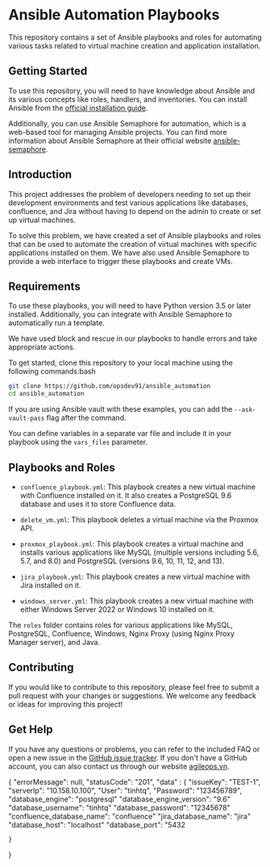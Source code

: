 # Ansible Automation Playbooks

This repository contains a set of Ansible playbooks and roles for automating various tasks related to virtual machine creation and application installation.
## Getting Started

To use this repository, you will need to have knowledge about Ansible and its various concepts like roles, handlers, and inventories. You can install Ansible from the [official installation guide](https://docs.ansible.com/ansible/latest/installation_guide/intro_installation.html).

Additionally, you can use Ansible Semaphore for automation, which is a web-based tool for managing Ansible projects. You can find more information about Ansible Semaphore at their official website [ansible-semaphore](https://www.ansible-semaphore.com/).

## Introduction

This project addresses the problem of developers needing to set up their development environments and test various applications like databases, confluence, and Jira without having to depend on the admin to create or set up virtual machines.

To solve this problem, we have created a set of Ansible playbooks and roles that can be used to automate the creation of virtual machines with specific applications installed on them. We have also used Ansible Semaphore to provide a web interface to trigger these playbooks and create VMs.

## Requirements

To use these playbooks, you will need to have Python version 3.5 or later installed. Additionally, you can integrate with Ansible Semaphore to automatically run a template.

We have used block and rescue in our playbooks to handle errors and take appropriate actions.

To get started, clone this repository to your local machine using the following commands:bash
```bash
git clone https://github.com/opsdev91/ansible_automation
cd ansible_automation
```

If you are using Ansible vault with these examples, you can add the ```--ask-vault-pass``` flag after the command.

You can define variables in a separate var file and include it in your playbook using the ```vars_files``` parameter.

## Playbooks and Roles

- ```confluence_playbook.yml```: This playbook creates a new virtual machine with Confluence installed on it. It also creates a PostgreSQL 9.6 database and uses it to store Confluence data.

- ```delete_vm.yml```: This playbook deletes a virtual machine via the Proxmox API.

- ```proxmox_playbook.yml```: This playbook creates a virtual machine and installs various applications like MySQL (multiple versions including 5.6, 5.7, and 8.0) and PostgreSQL (versions 9.6, 10, 11, 12, and 13).

- ```jira_playbook.yml```: This playbook creates a new virtual machine with Jira installed on it.

- ```windows_server.yml```: This playbook creates a new virtual machine with either Windows Server 2022 or Windows 10 installed on it.

The ```roles``` folder contains roles for various applications like MySQL, PostgreSQL, Confluence, Windows, Nginx Proxy (using Nginx Proxy Manager server), and Java.

## Contributing
If you would like to contribute to this repository, please feel free to submit a pull request with your changes or suggestions. We welcome any feedback or ideas for improving this project!

## Get Help

If you have any questions or problems, you can refer to the included FAQ or open a new issue in the [GitHub issue tracker](https://github.com/opsdev91/ansible_automation/issues). If you don't have a GitHub account, you can also contact us through our website [agileops.vn](https://agileops.vn/).



{
    "errorMessage": null,
    "statusCode": "201",
    "data" : {
        "issueKey": "TEST-1",
        "serverIp": "10.158.10.100",
        "User": "tinhtq",
        "Password": "123456789",
        "database_engine": "postgresql"
        "database_engine_version": "9.6"
        "database_username": "tinhtq"
        "database_password": "12345678"
        "confluence_database_name": "confluence"
        "jira_database_name": "jira"
        "database_host": "localhost"
        "database_port": "5432

    }
}